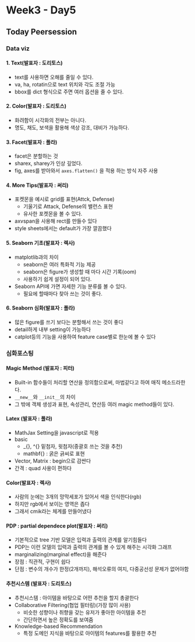 # Week3 - Day5

## Today Peersession

### Data viz

#### 1. Text(발표자 : 도리토스)
- text를 사용하면 오해를 줄일 수 있다.
- va, ha, rotatin으로 text 위치와 각도 조절 가능 
- bbox를 dict 형식으로 주면 여러 옵션을 줄 수 있다.

#### 2. Color(발표자 : 도리토스)
- 화려함이 시각화의 전부는 아니다.
- 명도, 채도, 보색을 활용해 색상 강조, 대비가 가능하다.

#### 3. Facet(발표자 : 폴라)
- facet은 분할하는 것
- sharex, sharey가 인상 깊었다.
- fig, axes를 받아와서 `axes.flatten()` 을 적용 하는 방식 자주 사용

#### 4. More Tips(발표자 : 써리)
- 포켓몬을 예시로 grid를 표현(Attck, Defense)
    - 기울기로 Attack, Defense의 밸런스 표현
    - 유사한 포켓몬을 볼 수 있다.
- axvspan을 사용해 rect를 만들수 있다
- style sheets에서는 default가 가장 깔끔했다

#### 5. Seaborn 기초(발표자 : 렉사)
- matplotlib과의 차이
    - seaborn은 여러 특화적 기능 제공
    - seaborn은 figure가 생성할 때 마다 시간 기록(oom)
    - 사용하기 쉽게 설정이 되어 있다.
- Seaborn API에 가면 자세한 기능 분류를 볼 수 있다.
    - 필요에 할때마다 찾아 쓰는 것이 좋다.

#### 6. Seaborn 심화(발표자 : 폴라)
- 많은 figure를 쓰기 보다는 분할해서 쓰는 것이 좋다
- detail하게 내부 setting이 가능하다
- catplot등의 기능을 사용하여 feature case별로 한눈에 볼 수 있다

### 심화포스팅

#### Magic Method (발표자 : 피터)
- Built-in 함수들이 처리할 연산을 정의함으로써, 마법같다고 하여 매직 메소드라한다.
- `__new__`와 `__init__`의 차이
- 그 밖에 객체 생성과 표현, 속성관리, 연산등 여러 magic method들이 있다.

#### Latex (발표자 : 폴라)
- MathJax Setting을 javascript로 적용
- basic 
    - _{}, ^{} 밑첨자, 윗첨자(중괄호 쓰는 것을 추천)
    - mathbf{} : 굵은 긁씨로 표현
- Vector, Matrix : begin으로 감싼다
- 간격 : quad 사용이 편하다

#### Color(발표자 : 렉사)
- 사람의 눈에는 3개의 망막세포가 있어서 색을 인식한다(rgb)
- 하지만 rgb에서 보이는 영역은 좁다
- 그래서 cmik라는 체계를 만들어냈다

#### PDP : partial dependece plot(발표자 : 써리)
- 기본적으로 tree 기반 모델은 입력과 출력의 관계를 알기힘들다
- PDP는 이런 모델의 입력과 출력의 관계를 볼 수 있게 해주는 시각화 그래프
- marginalizing(marginal effect)을 해준다
- 장점 : 직관적, 구현이 쉽다
- 단점 : 변수의 개수가 한정(2개까지), 해석오류의 여지, 다중공선성 문제가 없어야함

#### 추천시스템 (발표자 : 도리토스)
- 추천시스템 : 아이템을 바탕으로 어떤 추천을 할지 총괄한다
- Collaborative Filtering(협업 필터링)(가장 많이 사용)
    - 비슷한 성향이나 취향을 갖는 유저가 좋아한 아이템을 추천
    - 간단하면서 높은 정확도를 보여줌
- Knowledge-based Recommendation
    - 특정 도메인 지식을 바탕으로 아이템의 features를 활용한 추천    

    
